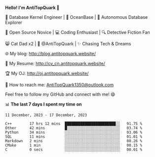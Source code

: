 
**Hello! I'm AntiTopQuark 👋**

🔧 Database Kernel Engineer | 🌊 OceanBase | 🤖 Autonomous Database Explorer

🌱 Open Source Novice | 💻 Coding Enthusiast | 🔍 Detective Fiction Fan

😸 Cat Dad x2 | 🎉 @AntiTopQuark | ✨ Chasing Tech & Dreams

🌐 My blog: http://blog.antitopquark.website/

📄 My Resume: http://cv_cn.antitopquark.website/

🏆 My OJ: http://oj.antitopquark.website/

📧 How to reach me: AntiTopQuark1350@outlook.com

Feel free to follow my GitHub and connect with me! 😄

📊 **The last 7 days I spent my time on** 

<!--START_SECTION:waka-->
```text
11 December, 2023 - 17 December, 2023

C++        17 hrs 12 mins  ███████████████████████░░   91.75 % 
Other      42 mins         █░░░░░░░░░░░░░░░░░░░░░░░░   03.74 % 
Python     34 mins         ░░░░░░░░░░░░░░░░░░░░░░░░░   03.06 % 
SQL        11 mins         ░░░░░░░░░░░░░░░░░░░░░░░░░   01.01 % 
Markdown   2 mins          ░░░░░░░░░░░░░░░░░░░░░░░░░   00.26 % 
CMake      1 min           ░░░░░░░░░░░░░░░░░░░░░░░░░   00.15 % 
C          0 secs          ░░░░░░░░░░░░░░░░░░░░░░░░░   00.01 %
```
<!--END_SECTION:waka-->


